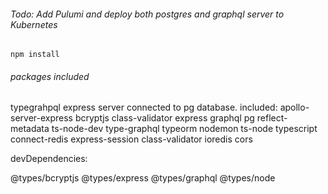 ###### Todo: Add Pulumi and deploy both postgres and graphql server to Kubernetes


```npm install```

###### packages included

typegrahpql express server connected to pg database. included:  apollo-server-express bcryptjs class-validator express graphql pg reflect-metadata ts-node-dev type-graphql typeorm nodemon ts-node typescript connect-redis express-session class-validator ioredis cors


devDependencies:

@types/bcryptjs @types/express @types/graphql @types/node
